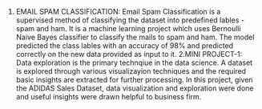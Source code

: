 1. EMAIL SPAM CLASSIFICATION:
Email Spam Classification is a supervised method of classifying the dataset into predefined lables - spam and ham. It is a machine learning project which uses Bernoulli Naive Bayes classifier to classify the mails to spam and ham. The model predicted the class lables with an accuracy of 98% and predicted correctly on the new data provided as input to it.
2.MINI PROJECT-1:
Data exploration is the primary technqiue in the data science. A dataset is explored through various visualizayion techniques and the required basic insights are extracted for further processing. In this project, given the ADIDAS Sales Dataset, data visualization and exploration were done and useful insights were drawn helpful to business firm.
